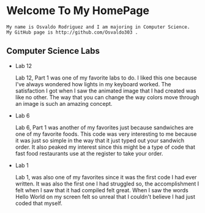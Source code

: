  # Welcome To My HomePage
    My name is Osvaldo Rodriguez and I am majoring in Computer Science.
    My GitHub page is http://github.com/Osvaldo303 .

## Computer Science Labs

* Lab 12

    Lab 12, Part 1 was one of my favorite labs to do. I liked this one because I've always wondered how lights
    in my keyboard worked. The satisfaction I got when I saw the animated image that I had created was like no 
    other. The way that you can change the way colors move through an image is such an amazing concept.

* Lab 6

    Lab 6, Part 1 was another of my favorites just because sandwiches are one of my favorite foods. This code 
    was very interesting to me because it was just so simple in the way that it just typed out your sandwich
    order. It also peaked my interest since this might be a type of code that fast food restaurants use at the
    register to take your order.

* Lab 1

    Lab 1, was also one of my favorites since it was the first code I had ever written. It was also the first one I 
    had struggled so, the accomplishment I felt when I saw that it had compiled felt great. When I saw the words    
    Hello World on my screen felt so unreal that I couldn't believe I had just coded that myself.

